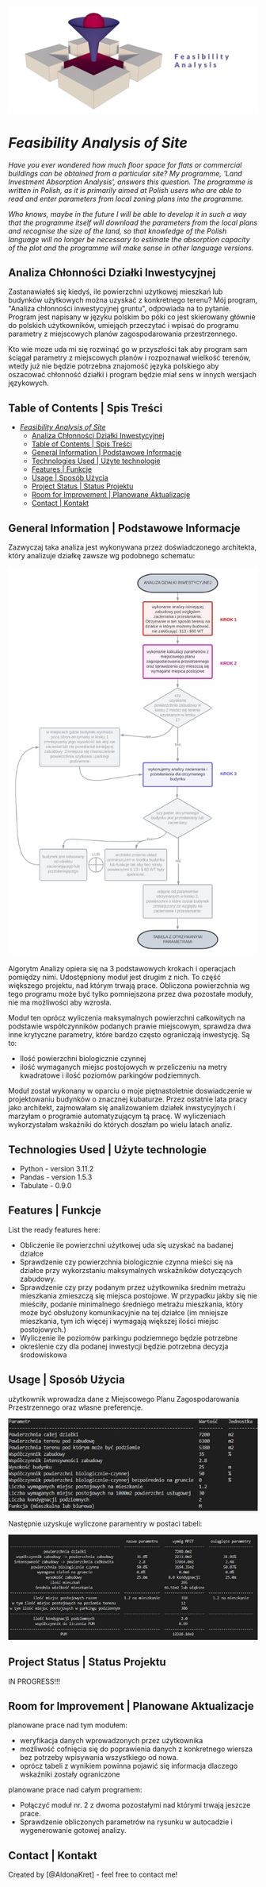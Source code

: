 ![screen or GIF of your app](assets\logo.jpg)

# *Feasibility Analysis of Site*

*Have you ever wondered how much floor space for flats or commercial buildings can be obtained from a particular site? My programme, 'Land Investment Absorption Analysis', answers this question.
The programme is written in Polish, as it is primarily aimed at Polish users who are able to read and enter parameters from local zoning plans into the programme.*

*Who knows, maybe in the future I will be able to develop it in such a way that the programme itself will download the parameters from the local plans and recognise the size of the land, so that knowledge of the Polish language will no longer be necessary to estimate the absorption capacity of the plot and the programme will make sense in other language versions.*

## Analiza Chłonności Działki Inwestycyjnej

Zastanawiałeś się kiedyś, ile powierzchni użytkowej mieszkań lub budynków użytkowych można uzyskać z konkretnego terenu? Mój program, "Analiza chłonności inwestycyjnej gruntu", odpowiada na to pytanie.
Program jest napisany w języku polskim bo póki co jest skierowany głównie do polskich użytkowników, umiejąch przeczytać i wpisać do programu parametry z miejscowych planów zagospodarowania przestrzennego.

Kto wie moze uda mi się rozwinąć go w przyszłości tak aby program sam ściągał parametry z miejscowych planów i rozpoznawał wielkość terenów, wtedy już nie będzie potrzebna znajomość języka polskiego aby oszacować chłonność działki i program będzie miał sens w innych wersjach językowych.

## Table of Contents | Spis Treści

- [*Feasibility Analysis of Site*](#feasibility-analysis-of-site)
  - [Analiza Chłonności Działki Inwestycyjnej](#analiza-chłonności-działki-inwestycyjnej)
  - [Table of Contents | Spis Treści](#table-of-contents--spis-treści)
  - [General Information | Podstawowe Informacje](#general-information--podstawowe-informacje)
  - [Technologies Used | Użyte technologie](#technologies-used--użyte-technologie)
  - [Features | Funkcje](#features--funkcje)
  - [Usage | Sposób Użycia](#usage--sposób-użycia)
  - [Project Status | Status Projektu](#project-status--status-projektu)
  - [Room for Improvement | Planowane Aktualizacje](#room-for-improvement--planowane-aktualizacje)
  - [Contact | Kontakt](#contact--kontakt)
<!-- * [License](#license) -->

## General Information | Podstawowe Informacje

Zazwyczaj taka analiza jest wykonywana przez doświadczonego architekta, który analizuje działkę zawsze wg podobnego schematu:

![screen or GIF of your app](assets\full_analyse.jpg)

Algorytm Analizy opiera się na 3 podstawowych krokach i operacjach pomiędzy nimi. Udostępniony moduł jest drugim z nich. To część większego projektu, nad którym trwają prace. Obliczona powierzchnia wg tego programu może być tylko pomniejszona przez dwa pozostałe moduły, nie ma możliwości aby wzrosła.

Moduł ten oprócz wyliczenia maksymalnych powierzchni całkowitych na podstawie współczynników podanych  prawie miejscowym, sprawdza dwa inne krytyczne parametry, które bardzo często ograniczają inwestycję. Są to:

- Ilość powierzchni biologicznie czynnej
- ilość wymaganych miejsc postojowych w przeliczeniu na metry kwadratowe i ilość poziomów parkingów podziemnych.

Moduł został wykonany w oparciu o moje piętnastoletnie doswiadczenie w projektowaniu budynków o znacznej kubaturze. Przez ostatnie lata pracy jako architekt, zajmowałam się analizowaniem działek inwstycyjnych i marzyłam o programie automatyzującym tą pracę. W wyliczeniach wykorzystałam wskaźniki do których doszłam po wielu latach analiz.

## Technologies Used | Użyte technologie

- Python - version 3.11.2
- Pandas - version 1.5.3
- Tabulate - 0.9.0

## Features | Funkcje

List the ready features here:

- Obliczenie ile powierzchni użytkowej uda się uzyskać na badanej działce
- Sprawdzenie czy powierzchnia biologicznie czynna mieści się na działce przy wykorzstaniu maksymalnych wskaźników dotyczących zabudowy.
- Sprawdzenie czy przy podanym przez użytkownika średnim metrażu mieszkania zmieszczą się miejsca postojowe. W przypadku jakby się nie mieściły, podanie minimalnego średniego metrażu mieszkania, który może być obsłużony komunikacyjnie na tej działce (im mniejsze mieszkania, tym ich więcej i wymagają większej ilości miejsc postojowych.)
- Wyliczenie ile poziomów parkingu podziemnego będzie potrzebne
- określenie czy dla podanej inwestycji będzie potrzebna decyzja środowiskowa

## Usage | Sposób Użycia

użytkownik wprowadza dane z Miejscowego Planu Zagospodarowania Przestrzennego oraz własne preferencje.

![screen or GIF of your app](assets\Zrzut_ekranu_dane_wprowadzane.jpg)

Następnie uzyskuje wyliczone paramentry w postaci tabeli:

![screen or GIF of your app](assets\Zrzut_ekranu_wynik.jpg)

## Project Status | Status Projektu

IN PROGRESS!!!

## Room for Improvement | Planowane Aktualizacje

planowane prace nad tym modułem:
- weryfikacja danych wprowadzonych przez użytkownika
- możliwość cofnięcia się do poprawienia danych z konkretnego wiersza bez potrzeby wpisywania wszystkiego od nowa.
- oprócz tabeli z wynikiem powinna pojawić się informacja dlaczego wskaźniki zostały ograniczone

planowane prace nad całym programem:
- Połączyć moduł nr. 2 z dwoma pozostałymi nad którymi trwają jeszcze prace.
- Sprawdzenie obliczonych parametrów na rysunku w autocadzie i wygenerowanie gotowej analizy.

## Contact | Kontakt

Created by [@AldonaKret] - feel free to contact me!

<!-- Optional -->
<!-- ## License -->
<!-- This project is open source and available under the [... License](). -->

<!-- You don't have to include all sections - just the one's relevant to your project -->
